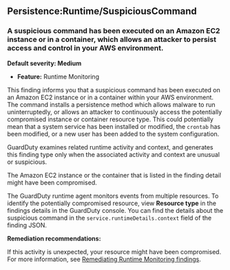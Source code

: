 Persistence:Runtime/SuspiciousCommand
-------------------------------------

### A suspicious command has been executed on an Amazon EC2 instance or in a container, which allows an attacker to persist access and control in your AWS environment.

**Default severity: Medium**

* **Feature:** Runtime Monitoring

This finding informs you that a suspicious command has been executed on an Amazon EC2 instance or in a container within your AWS environment. The command installs a persistence method which allows malware to run uninterruptedly, or allows an attacker to continuously access the potentially compromised instance or container resource type. This could potentially mean that a system service has been installed or modified, the `crontab` has been modified, or a new user has been added to the system configuration.

GuardDuty examines related runtime activity and context, and generates this finding type only when the associated activity and context are unusual or suspicious.

The Amazon EC2 instance or the container that is listed in the finding detail might have been compromised.

The GuardDuty runtime agent monitors events from multiple resources. To identify the potentially compromised resource, view **Resource type** in the findings details in the GuardDuty console. You can find the details about the suspicious command in the `service.runtimeDetails.context` field of the finding JSON.

**Remediation recommendations:**

If this activity is unexpected, your resource might have been compromised. For more information, see [Remediating Runtime Monitoring findings](https://docs.aws.amazon.com/guardduty/latest/ug/guardduty-remediate-runtime-monitoring.html).